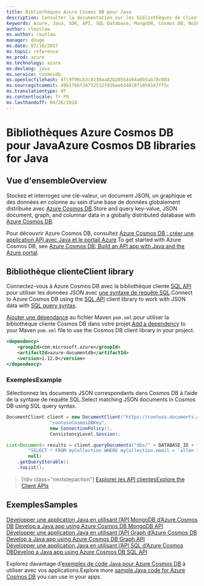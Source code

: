 ```yaml
---
title: Bibliothèques Azure Cosmos DB pour Java
description: Consulter la documentation sur les bibliothèques de client Java pour Azure Cosmos DB
keywords: Azure, Java, SDK, API, SQL Database, MongoDB, Cosmos DB, NoSQL
author: rloutlaw
ms.author: routlaw
manager: douge
ms.date: 07/10/2017
ms.topic: reference
ms.prod: azure
ms.technology: azure
ms.devlang: java
ms.service: cosmosdb
ms.openlocfilehash: 6fc9f90cb3c8130aa82b20554a94a8b5ab78c083
ms.sourcegitcommit: 49b17bbf34732512f836ee634818f1058147ff5c
ms.translationtype: HT
ms.contentlocale: fr-FR
ms.lasthandoff: 04/26/2018
---
```

# <a name="azure-cosmos-db-libraries-for-java"></a><span data-ttu-id="01549-104">Bibliothèques Azure Cosmos DB pour Java</span><span class="sxs-lookup"><span data-stu-id="01549-104">Azure Cosmos DB libraries for Java</span></span>

## <a name="overview"></a><span data-ttu-id="01549-105">Vue d'ensemble</span><span class="sxs-lookup"><span data-stu-id="01549-105">Overview</span></span>

<span data-ttu-id="01549-106">Stockez et interrogez une clé-valeur, un document JSON, un graphique et des données en colonne au sein d’une base de données globalement distribuée avec [Azure Cosmos DB](/azure/cosmos-db/introduction).</span><span class="sxs-lookup"><span data-stu-id="01549-106">Store and query key-value, JSON document, graph, and columnar data in a globally distributed database with [Azure Cosmos DB](/azure/cosmos-db/introduction).</span></span>

<span data-ttu-id="01549-107">Pour découvrir Azure Cosmos DB, consultez [Azure Cosmos DB : créer une application API avec Java et le portail Azure](/azure/cosmos-db/create-sql-api-java).</span><span class="sxs-lookup"><span data-stu-id="01549-107">To get started with Azure Cosmos DB, see [Azure Cosmos DB: Build an API app with Java and the Azure portal](/azure/cosmos-db/create-sql-api-java).</span></span>

## <a name="client-library"></a><span data-ttu-id="01549-108">Bibliothèque cliente</span><span class="sxs-lookup"><span data-stu-id="01549-108">Client library</span></span>

<span data-ttu-id="01549-109">Connectez-vous à Azure Cosmos DB avec la bibliothèque cliente [SQL API](/azure/cosmos-db/sql-api-introduction) pour utiliser les données JSON avec [une syntaxe de requête SQL](/azure/cosmos-db/sql-api-sql-query).</span><span class="sxs-lookup"><span data-stu-id="01549-109">Connect to Azure Cosmos DB using the [SQL API](/azure/cosmos-db/sql-api-introduction) client library to work with JSON data with [SQL query syntax](/azure/cosmos-db/sql-api-sql-query).</span></span>

<span data-ttu-id="01549-110">[Ajouter une dépendance](https://maven.apache.org/guides/getting-started/index.html#How_do_I_use_external_dependencies) au fichier Maven `pom.xml` pour utiliser la bibliothèque cliente Cosmos DB dans votre projet.</span><span class="sxs-lookup"><span data-stu-id="01549-110">[Add a dependency](https://maven.apache.org/guides/getting-started/index.html#How_do_I_use_external_dependencies) to your Maven `pom.xml` file to use the Cosmos DB client library in your project.</span></span>

```XML
<dependency>
    <groupId>com.microsoft.azure</groupId>
    <artifactId>azure-documentdb</artifactId>
    <version>1.12.0</version>
</dependency>
```

### <a name="example"></a><span data-ttu-id="01549-111">Exemples</span><span class="sxs-lookup"><span data-stu-id="01549-111">Example</span></span>

<span data-ttu-id="01549-112">Sélectionnez les documents JSON correspondants dans Cosmos DB à l’aide de la syntaxe de requête SQL.</span><span class="sxs-lookup"><span data-stu-id="01549-112">Select matching JSON documents in Cosmos DB using SQL query syntax.</span></span>

```java
DocumentClient client = new DocumentClient("https://contoso.documents.azure.com:443",
                "contosoCosmosDBKey", 
                new ConnectionPolicy(),
                ConsistencyLevel.Session);

List<Document> results = client.queryDocuments("dbs/" + DATABASE_ID + "/colls/" + COLLECTION_ID,
        "SELECT * FROM myCollection WHERE myCollection.email = 'allen [at] contoso.com'",
        null)
    .getQueryIterable()
    .toList();

```

> [!div class="nextstepaction"]
> [<span data-ttu-id="01549-113">Explorer les API clientes</span><span class="sxs-lookup"><span data-stu-id="01549-113">Explore the Client APIs</span></span>](/java/api/overview/azure/cosmosdb/client)


## <a name="samples"></a><span data-ttu-id="01549-114">Exemples</span><span class="sxs-lookup"><span data-stu-id="01549-114">Samples</span></span>

<span data-ttu-id="01549-115">[Développer une application Java en utilisant l’API MongoDB d’Azure Cosmos DB][2] </span><span class="sxs-lookup"><span data-stu-id="01549-115">[Develop a Java app using Azure Cosmos DB MongoDB API][2] </span></span>  
<span data-ttu-id="01549-116">[Développer une application Java en utilisant l’API Graph d’Azure Cosmos DB][3] </span><span class="sxs-lookup"><span data-stu-id="01549-116">[Develop a Java app using Azure Cosmos DB Graph API][3] </span></span>  
<span data-ttu-id="01549-117">[Développer une application Java en utilisant l’API SQL d’Azure Cosmos DB][4]</span><span class="sxs-lookup"><span data-stu-id="01549-117">[Develop a Java app using Azure Cosmos DB SQL API][4]</span></span>        

<span data-ttu-id="01549-118">Explorez davantage d’[exemples de code Java pour Azure Cosmos DB](https://azure.microsoft.com/resources/samples/?platform=java&term=cosmos) à utiliser avec vos applications.</span><span class="sxs-lookup"><span data-stu-id="01549-118">Explore more [sample Java code for Azure Cosmos DB](https://azure.microsoft.com/resources/samples/?platform=java&term=cosmos) you can use in your apps.</span></span>

[2]: https://github.com/Azure-Samples/azure-cosmos-db-mongodb-java-getting-started
[3]: https://github.com/Azure-Samples/azure-cosmos-db-graph-java-getting-started
[4]: https://github.com/Azure-Samples/azure-cosmos-db-documentdb-java-getting-started
